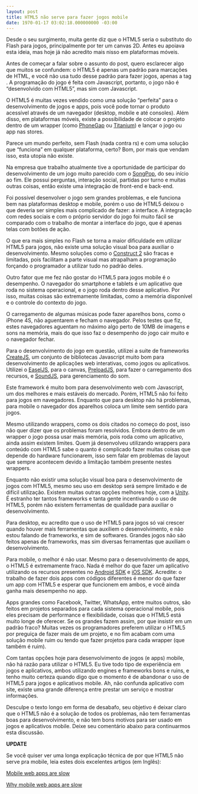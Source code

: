 ```yaml
---
layout: post
title: HTML5 não serve para fazer jogos mobile
date: 1970-01-17 03:02:18.000000000 -03:00
---
```


Desde o seu surgimento, muita gente diz que o HTML5 seria o substituto do Flash para jogos, principalmente por ter um canvas 2D. Antes eu apoiava esta ideia, mas hoje já não acredito mais nisso em plataformas móveis.

Antes de começar a falar sobre o assunto do post, quero esclarecer algo que muitos se confundem: o HTML5 é apenas um padrão para marcações de HTML, e você não usa tudo desse padrão para fazer jogos, apenas a tag <canvas>. A programação do jogo é feita com Javascript, portanto, o jogo não é “desenvolvido com HTML5”, mas sim com Javascript.

O HTML5 é muitas vezes vendido como uma solução “perfeita” para o desenvolvimento de jogos e apps, pois você pode tornar o produto acessível através de um navegador (desktop, mobile e até consoles). Além disso, em plataformas móveis, existe a possibilidade de colocar o projeto dentro de um wrapper (como [PhoneGap](http://phonegap.com/ "PhoneGap") ou [Titanium](http://www.appcelerator.com/titanium/ "Titanium")) e lançar o jogo ou app nas stores.

Parece um mundo perfeito, sem Flash (nada contra rs) e com uma solução que “funciona” em qualquer plataforma, certo? Bom, por mais que vendam isso, esta utopia não existe.

Na empresa que trabalho atualmente tive a oportunidade de participar do desenvolvimento de um jogo muito parecido com o [SongPop](http://www.songpop.net/ "SongPop"), do seu início ao fim. Ele possui perguntas, interação social, partidas por turno e muitas outras coisas, então existe uma integração de front-end e back-end.

Foi possível desenvolver o jogo sem grandes problemas, e ele funciona bem nas plataformas desktop e mobile, porém o uso de HTML5 deixou o que deveria ser simples mais complicado de fazer: a interface. A integração com redes sociais e com o próprio servidor do jogo foi muito fácil se comparado com o trabalho de montar a interface do jogo, que é apenas telas com botões de ação.

O que era mais simples no Flash se torna a maior dificuldade em utilizar HTML5 para jogos, não existe uma solução visual boa para auxiliar o desenvolvimento. Mesmo soluções como o [Construct 2](https://www.scirra.com/ "Construct 2") são fracas e limitadas, pois facilitam a parte visual mas atrapalham a programação forçando o programador a utilizar tudo no padrão deles.

Outro fator que me fez não gostar do HTML5 para jogos mobile é o desempenho. O navegador do smartphone e tablets é um aplicativo que roda no sistema operacional, e o jogo roda dentro desse aplicativo. Por isso, muitas coisas são extremamente limitadas, como a memória disponível e o controle do contexto do jogo.

O carregamento de algumas músicas pode fazer aparelhos bons, como o iPhone 4S, não aguentarem e fecham o navegador. Pelos testes que fiz, estes navegadores aguentam no máximo algo perto de 10MB de imagens e sons na memória, mais do que isso faz o desempenho do jogo cair muito e o navegador fechar.

Para o desenvolvimento do jogo em questão, utilizei a suite de frameworks [CreateJS](http://www.createjs.com/#!/CreateJS "CreateJS"), um conjunto de bibliotecas Javascript muito bom para desenvolvimento de aplicações web interativas, como jogos ou aplicativos. Utilizei o [EaselJS](http://www.createjs.com/#!/EaselJS "EaselJS"), para o canvas, [PreloadJS](http://www.createjs.com/#!/PreloadJS "PreloadJS"), para fazer o carregamento dos recursos, e [SoundJS](http://www.createjs.com/#!/SoundJS "SoundJS"), para gerenciamento do som.

Este framework é muito bom para desenvolvimento web com Javascript, um dos melhores e mais estáveis do mercado. Porém, HTML5 não foi feito para jogos em navegadores. Enquanto que para desktop não há problemas, para mobile o navegador dos aparelhos coloca um limite sem sentido para jogos.

Mesmo utilizando wrappers, como os dois citados no começo do post, isso não quer dizer que os problemas foram resolvidos. Embora dentro de um wrapper o jogo possa usar mais memória, pois roda como um aplicativo, ainda assim existem limites. Quem já desenvolveu utilizando wrappers para conteúdo com HTML5 sabe o quanto é complicado fazer muitas coisas que depende do hardware funcionarem, isso sem falar em problemas de layout que sempre acontecem devido a limitação também presente nestes wrappers.

Enquanto não existir uma solução visual boa para o desenvolvimento de jogos com HTML5, mesmo seu uso em desktop será sempre limitado e de difícil utilização. Existem muitas outras opções melhores hoje, com a [Unity](http://unity3d.com/ "Unity"). É estranho ter tantos frameworks e tanta gente incentivando o uso de HTML5, porém não existem ferramentas de qualidade para auxiliar o desenvolvimento.

Para desktop, eu acredito que o uso de HTML5 para jogos só vai crescer quando houver mais ferramentas que auxiliem o desenvolvimento, e não estou falando de frameworks, e sim de softwares. Grandes jogos não são feitos apenas de frameworks, mas sim diversas ferramentas que auxiliam o desenvolvimento.

Para mobile, o melhor é não usar. Mesmo para o desenvolvimento de apps, o HTML5 é extremamente fraco. Nada é melhor do que fazer um aplicativo utilizando os recursos presentes no [Android SDK](http://developer.android.com/ "Android") e [iOS SDK](https://developer.apple.com/ "iOS"). Acredite: o trabalho de fazer dois apps com códigos diferentes é menor do que fazer um app com HTML5 e esperar que funcionem em ambos, e você ainda ganha mais desempenho no app.

Apps grandes como Facebook, Twitter, WhatsApp, entre muitos outros, são feitos em projetos separados para cada sistema operacional mobile, pois eles precisam de performance e flexibilidade, coisas que o HTML5 está muito longe de oferecer. Se os grandes fazem assim, por que insistir em um padrão fraco? Muitas vezes os programadores preferem utilizar o HTML5 por preguiça de fazer mais de um projeto, e no fim acabam com uma solução mobile ruim ou tendo que fazer projetos para cada wrapper (que também é ruim).

Com tantas opções hoje para desenvolvimento de jogos (e apps) mobile, não há razão para utilizar o HTML5. Eu tive todo tipo de experiência em jogos e aplicativos, ambos utilizando engines e frameworks bons e ruins, e tenho muito certeza quando digo que o momento é de abandonar o uso de HTML5 para jogos e aplicativos mobile. Ah, não confunda aplicativo com site, existe uma grande diferença entre prestar um serviço e mostrar informações.

Desculpe o texto longo em forma de desabafo, seu objetivo é deixar claro que o HTML5 não é a solução de todos os problemas, não tem ferramentas boas para desenvolvimento, e não tem bons motivos para ser usado em jogos e aplicativos mobile. Deixe seu comentário abaixo para continuarmos esta discussão.

**UPDATE**

Se você quiser ver uma longa explicação técnica de por que HTML5 não serve pra mobile, leia estes dois excelentes artigos (em Inglês):

[Mobile web apps are slow](http://sealedabstract.com/rants/mobile-web-apps-are-slow/)

[Why mobile web apps are slow](http://sealedabstract.com/rants/why-mobile-web-apps-are-slow/)
